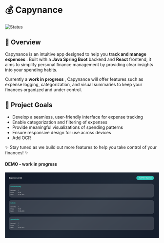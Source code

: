 # 💰 **Capynance**

![Status](https://img.shields.io/badge/Status-In%20Progress-orange)

## 🚀 **Overview**

Capynance is an intuitive app designed to help you **track and manage expenses** . Built with a **Java Spring Boot** backend and **React** frontend, it aims to simplify personal finance management by providing clear insights into your spending habits.

Currently a **work in progress** , Capynance will offer features such as expense logging, categorization, and visual summaries to keep your finances organized and under control.

## 🎯 **Project Goals**

- Develop a seamless, user-friendly interface for expense tracking
- Enable categorization and filtering of expenses
- Provide meaningful visualizations of spending patterns
- Ensure responsive design for use across devices
- Add OCR

✨ Stay tuned as we build out more features to help you take control of your finances! ✨

#### DEMO - work in progress

![Demo - work in progress](images/capynance-demo.png)
